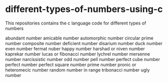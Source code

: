 # different-types-of-numbers-using-c




This repositories contains the c language code for different types of numbers

abundant number
amicable number
automorphic number
circular prime number
composite number
deficient number
disarium number
duck number
even number
fermat nuber
happy number
harshad or niven number
kaprekar number
lucas or fibonacci number
lychrel number
mersenne number
narcissistic number
odd number
pell number
perfect cube number
perfect number
perfect square number
prime number
pronic or heteromecic number
random number in range
tribonacci number
ugly number



